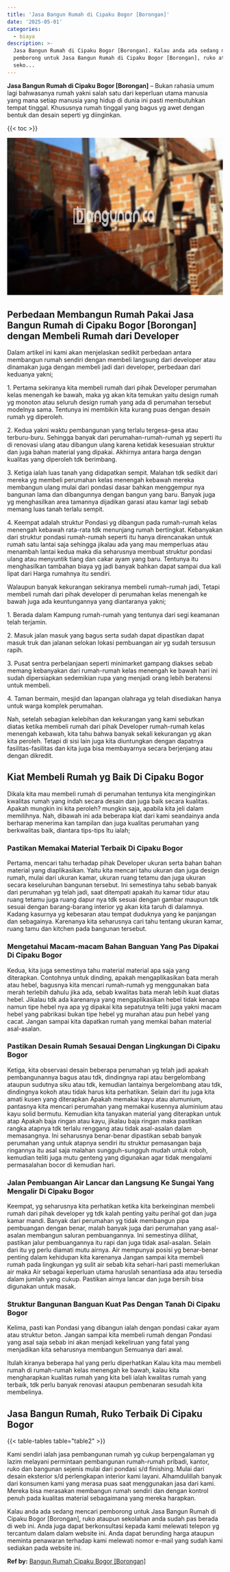 ```yaml
---
title: 'Jasa Bangun Rumah di Cipaku Bogor [Borongan]'
date: '2025-05-01'
categories:
  - biaya
description: >-
  Jasa Bangun Rumah di Cipaku Bogor [Borongan]. Kalau anda ada sedang mencari
  pemborong untuk Jasa Bangun Rumah di Cipaku Bogor [Borongan], ruko ataupun
  seko...
---
```


**Jasa Bangun Rumah di Cipaku Bogor \[Borongan\]** – Bukan rahasia umum lagi bahwasanya rumah yakni salah satu dari keperluan utama manusia yang mana setiap manusia yang hidup di dunia ini pasti membutuhkan tempat tinggal. Khususnya rumah tinggal yang bagus yg awet dengan bentuk dan desain seperti yg diinginkan.

{{< toc >}}

![Jasa Bangun Rumah di Cipaku Bogor [Borongan]](/images/borong-bangunan-24.png)

## Perbedaan Membangun Rumah Pakai Jasa Bangun Rumah di Cipaku Bogor \[Borongan\] dengan Membeli Rumah dari Developer

Dalam artikel ini kami akan menjelaskan sedikit perbedaan antara membangun rumah sendiri dengan membeli langsung dari developer atau dinamakan juga dengan membeli jadi dari developer, perbedaan dari keduanya yakni;

1\. Pertama sekiranya kita membeli rumah dari pihak Developer perumahan kelas menengah ke bawah, maka yg akan kita temukan yaitu design rumah yg monoton atau seluruh design rumah yang ada di perumahan tersebut modelnya sama. Tentunya ini membikin kita kurang puas dengan desain rumah yg diperoleh.

2\. Kedua yakni waktu pembangunan yang terlalu tergesa-gesa atau terburu-buru. Sehingga banyak dari perumahan-rumah-rumah yg seperti itu di renovasi ulang atau dibangun ulang karena ketidak kesesuaian struktur dan juga bahan material yang dipakai. Akhirnya antara harga dengan kualitas yang diperoleh tdk berimbang.

3\. Ketiga ialah luas tanah yang didapatkan sempit. Malahan tdk sedikit dari mereka yg membeli perumahan kelas menengah kebawah mereka membangun ulang mulai dari pondasi dasar bahkan menggempur nya bangunan lama dan dibangunnya dengan bangun yang baru. Banyak juga yg menghasilkan area tamannya dijadikan garasi atau kamar lagi sebab memang luas tanah terlalu sempit.

4\. Keempat adalah struktur Pondasi yg dibangun pada rumah-rumah kelas menengah kebawah rata-rata tdk menunjang rumah bertingkat. Kebanyakan dari struktur pondasi rumah-rumah seperti itu hanya direncanakan untuk rumah satu lantai saja sehingga jikalau ada yang mau memperluas atau menambah lantai kedua maka dia seharusnya membuat struktur pondasi ulang atau menyuntik tiang dan cakar ayam yang baru. Tentunya itu menghasilkan tambahan biaya yg jadi banyak bahkan dapat sampai dua kali lipat dari Harga rumahnya itu sendiri.

Walaupun banyak kekurangan sekiranya membeli rumah-rumah jadi, Tetapi membeli rumah dari pihak developer di perumahan kelas menengah ke bawah juga ada keuntungannya yang diantaranya yakni;

1\. Berada dalam Kampung rumah-rumah yang tentunya dari segi keamanan telah terjamin.

2\. Masuk jalan masuk yang bagus serta sudah dapat dipastikan dapat masuk truk dan jalanan selokan lokasi pembuangan air yg sudah tersusun rapih.

3\. Pusat sentra perbelanjaan seperti minimarket gampang diakses sebab memang kebanyakan dari rumah-rumah kelas menengah ke bawah hari ini sudah dipersiapkan sedemikian rupa yang menjadi orang lebih beratensi untuk membeli.

4\. Taman bermain, mesjid dan lapangan olahraga yg telah disediakan hanya untuk warga komplek perumahan.

Nah, setelah sebagian kelebihan dan kekurangan yang kami sebutkan diatas ketika membeli rumah dari pihak Developer rumah-rumah kelas menengah kebawah, kita tahu bahwa banyak sekali kekurangan yg akan kita peroleh. Tetapi di sisi lain juga kita diuntungkan dengan dapatnya fasilitas-fasilitas dan kita juga bisa membayarnya secara berjenjang atau dengan dikredit.

## Kiat Membeli Rumah yg Baik Di Cipaku Bogor

Dikala kita mau membeli rumah di perumahan tentunya kita menginginkan kwalitas rumah yang indah secara desain dan juga baik secara kualitas. Apakah mungkin ini kita peroleh? mungkin saja, apabila kita jeli dalam memilihnya. Nah, dibawah ini ada beberapa kiat dari kami seandainya anda berharap menerima kan tampilan dan juga kualitas perumahan yang berkwalitas baik, diantara tips-tips Itu ialah;

### Pastikan Memakai Material Terbaik Di Cipaku Bogor

Pertama, mencari tahu terhadap pihak Developer ukuran serta bahan bahan material yang diaplikasikan. Yaitu kita mencari tahu ukuran dan juga design rumah, mulai dari ukuran kamar, ukuran ruang tetamu dan juga ukuran secara keseluruhan bangunan tersebut. Ini semestinya tahu sebab banyak dari perumahan yg telah jadi, saat ditempati apakah itu kamar tidur atau ruang tetamu juga ruang dapur nya tdk sesuai dengan gambar maupun tdk sesuai dengan barang-barang interior yg akan kita taruh di dalamnya. Kadang kasurnya yg kebesaran atau tempat duduknya yang ke panjangan dan sebagainya. Karenanya kita seharusnya cari tahu tentang ukuran kamar, ruang tamu dan kitchen pada bangunan tersebut.

### Mengetahui Macam-macam Bahan Banguan Yang Pas Dipakai Di Cipaku Bogor

Kedua, kita juga semestinya tahu material material apa saja yang diterapkan. Contohnya untuk dinding, apakah mengaplikasikan bata merah atau hebel, bagusnya kita mencari rumah-rumah yg menggunakan bata merah terlebih dahulu jika ada, sebab kwalitas bata merah lebih kuat diatas hebel. Jikalau tdk ada karenanya yang mengaplikasikan hebel tidak kenapa namun tipe hebel nya apa yg dipakai kita sepatutnya teliti juga yakni macam hebel yang pabrikasi bukan tipe hebel yg murahan atau pun hebel yang cacat. Jangan sampai kita dapatkan rumah yang memkai bahan material asal-asalan.

### Pastikan Desain Rumah Sesauai Dengan Lingkungan Di Cipaku Bogor

Ketiga, kita observasi desain beberapa perumahan yg telah jadi apakah pembangunannya bagus atau tdk, dindingnya rapi atau bergelombang ataupun sudutnya siku atau tdk, kemudian lantainya bergelombang atau tdk, dindingnya kokoh atau tidak harus kita perhatikan. Selain dari itu juga kita amati kusen yang diterapkan Apakah memakai kayu atau alumunium, pantasnya kita mencari perumahan yang memakai kusennya aluminium atau kayu solid bermutu. Kemudian kita tanyakan material yang diterapkan untuk atap Apakah baja ringan atau kayu, jikalau baja ringan maka pastikan rangka atapnya tdk terlalu renggang atau tidak asal-asalan dalam memasangnya. Ini seharusnya benar-benar dipastikan sebab banyak perumahan yang untuk atapnya sendiri itu struktur pemasangan baja ringannya itu asal saja malahan sungguh-sungguh mudah untuk roboh, kemudian teliti juga mutu genteng yang digunakan agar tidak mengalami permasalahan bocor di kemudian hari.

### Jalan Pembuangan Air Lancar dan Langsung Ke Sungai Yang Mengalir Di Cipaku Bogor

Keempat, yg seharusnya kita perhatikan ketika kita berkeinginan membeli rumah dari pihak developer yg tdk kalah penting yaitu perihal got dan juga kamar mandi. Banyak dari perumahan yg tidak membangun pipa pembuangan dengan benar, malah banyak juga dari perumahan yang asal-asalan membangun saluran pembuangannya. Ini semestinya dilihat, pastikan jalur pembuangannya itu rapi dan juga tidak asal-asalan. Selain dari itu yg perlu diamati mutu airnya. Air mempunyai posisi yg benar-benar penting dalam kehidupan kita karenanya Jangan sampai kita membeli rumah pada lingkungan yg sulit air sebab kita sehari-hari pasti memerlukan air maka Air sebagai keperluan utama haruslah senantiasa ada atau tersedia dalam jumlah yang cukup. Pastikan airnya lancar dan juga bersih bisa digunakan untuk masak.

### Struktur Bangunan Banguan Kuat Pas Dengan Tanah Di Cipaku Bogor

Kelima, pasti kan Pondasi yang dibangun ialah dengan pondasi cakar ayam atau struktur beton. Jangan sampai kita membeli rumah dengan Pondasi yang asal saja sebab ini akan menjadi kekeliruan yang fatal yang menjadikan kita seharusnya membangun Semuanya dari awal.

Itulah kiranya beberapa hal yang perlu diperhatikan Kalau kita mau membeli rumah di rumah-rumah kelas menengah ke bawah, kalau kita mengharapkan kualitas rumah yang kita beli ialah kwalitas rumah yang terbaik, tdk perlu banyak renovasi ataupun pembenaran sesudah kita membelinya.

## Jasa Bangun Rumah, Ruko Terbaik Di Cipaku Bogor

{{< table-tables table="table2" >}}

Kami sendiri ialah jasa pembangunan rumah yg cukup berpengalaman yg lazim melayani permintaan pembangunan rumah-rumah pribadi, kantor, ruko dan bangunan sejenis mulai dari pondasi s/d finishing. Mulai dari desain eksterior s/d perlengkapan interior kami layani. Alhamdulillah banyak dari konsumen kami yang merasa puas saat menggunakan jasa dari kami. Mereka bisa merasakan membangun rumah sendiri dan dengan kontrol penuh pada kualitas material sebagaimana yang mereka harapkan.

Kalau anda ada sedang mencari pemborong untuk Jasa Bangun Rumah di Cipaku Bogor \[Borongan\], ruko ataupun sekolahan anda sudah pas berada di web ini. Anda juga dapat berkonsultasi kepada kami melewati telepon yg tercantum dalam dalam website ini. Anda dapat berunding harga ataupun meminta penawaran terhadap kami melewati nomor e-mail yang sudah kami sediakan pada website ini.

**Ref by:** [Bangun Rumah Cipaku Bogor [Borongan]](https://id.wikipedia.org/wiki/Bangun)
